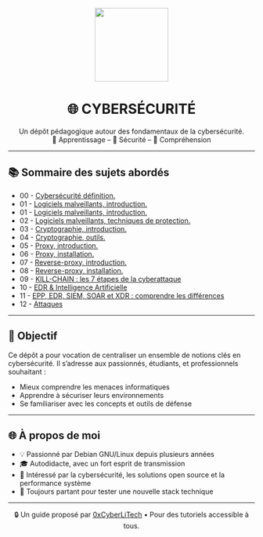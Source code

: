 <p align="center">
  <img src="https://avatars.githubusercontent.com/u/167217017?s=400&u=d983b9423c4eb8cdb9bfe8b14f505be5c894d6bc&v=4" width="150" />
</p>

<h1 align="center">🌐 CYBERSÉCURITÉ</h1>

<p align="center">
  Un dépôt pédagogique autour des fondamentaux de la cybersécurité.<br>
  📘 Apprentissage – 🔐 Sécurité – 🧠 Compréhension
</p>

---

## 📚 Sommaire des sujets abordés

- 00 - [Cybersécurité définition.](CYBERSECURITE-definition.md)
- 01 - [Logiciels malveillants, introduction.](PROGRAMMES-MALVEILLANTS.md)
- 01 - [Logiciels malveillants, introduction.](PROGRAMMES-MALVEILLANTS.md)
- 02 - [Logiciels malveillants, techniques de protection.](LOGICIELS-MALVEILLANTS-techniques_de_protection.md)
- 03 - [Cryptographie, introduction.](CRYPTOGRAPHIE-introduction.md)
- 04 - [Cryptographie, outils.](CRYPTOGRAPHIE-outils.md)
- 05 - [Proxy, introduction.](PROXY-introduction.md)
- 06 - [Proxy, installation.](PROXY-installation.md)
- 07 - [Reverse-proxy, introduction.](REVERSE-PROXY-introduction.md)
- 08 - [Reverse-proxy, installation.](REVERSE-PROXY-installation.md)
- 09 - [KILL-CHAIN : les 7 étapes de la cyberattaque](KILL-CHAIN-les-7-étapes-de-la-cyber.md)
- 10 - [EDR & Intelligence Artificielle](https://github.com/0xCyberLiTech/Cybersecurite/blob/main/EDR-et-IA.md)
- 11 - [EPP, EDR, SIEM, SOAR et XDR : comprendre les différences](EPP-EDR-SIEM-SOAR-et-XDR-comprendre-la-différence-entre-ces-acronymes.md)
- 12 - [Attaques](Attaques.md)

---

## 🧠 Objectif

Ce dépôt a pour vocation de centraliser un ensemble de notions clés en cybersécurité. Il s’adresse aux passionnés, étudiants, et professionnels souhaitant :

- Mieux comprendre les menaces informatiques
- Apprendre à sécuriser leurs environnements
- Se familiariser avec les concepts et outils de défense

---

## 🌐 À propos de moi

- 💡 Passionné par Debian GNU/Linux depuis plusieurs années
- 🎓 Autodidacte, avec un fort esprit de transmission
- 🔐 Intéressé par la cybersécurité, les solutions open source et la performance système
- 🧪 Toujours partant pour tester une nouvelle stack technique

---

<p align="center">
  🔒 Un guide proposé par <a href="https://github.com/0xCyberLiTech">0xCyberLiTech</a> • Pour des tutoriels accessible à tous.
</p>
